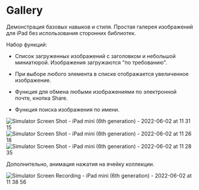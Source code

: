 # Gallery
Демонстрация базовых навыков и стиля.
Простая галерея изображений для iPad без использования сторонних библиотек. 

Набор функций:

- Список загруженных изображений с заголовком и небольшой миниатюрой. Изображения загружаются "по требованию".

- При выборе любого элемента в списке отображается увеличенное изображение.

- Функция для обмена любыми изображениями по электронной почте, кнопка Share.

- Функция поиска изображения по имени.

![Simulator Screen Shot - iPad mini (6th generation) - 2022-06-02 at 11 31 15](https://user-images.githubusercontent.com/43521623/171592943-116460fd-8387-4b50-9d86-3312b87ffb99.png)
![Simulator Screen Shot - iPad mini (6th generation) - 2022-06-02 at 11 26 18](https://user-images.githubusercontent.com/43521623/171593000-dd56dcb4-3163-445e-b8cd-5eb8522ffc56.png)
![Simulator Screen Shot - iPad mini (6th generation) - 2022-06-02 at 11 28 35](https://user-images.githubusercontent.com/43521623/171593034-f8429de0-0975-4a59-80a8-2b82f121d61e.png)

Дополнительно, анимация нажатия на ячейку коллекции. 

![Simulator Screen Recording - iPad mini (6th generation) - 2022-06-02 at 11 38 56](https://user-images.githubusercontent.com/43521623/171593549-ada8e474-68c3-4495-b9f3-1c0cea08abf8.gif)
